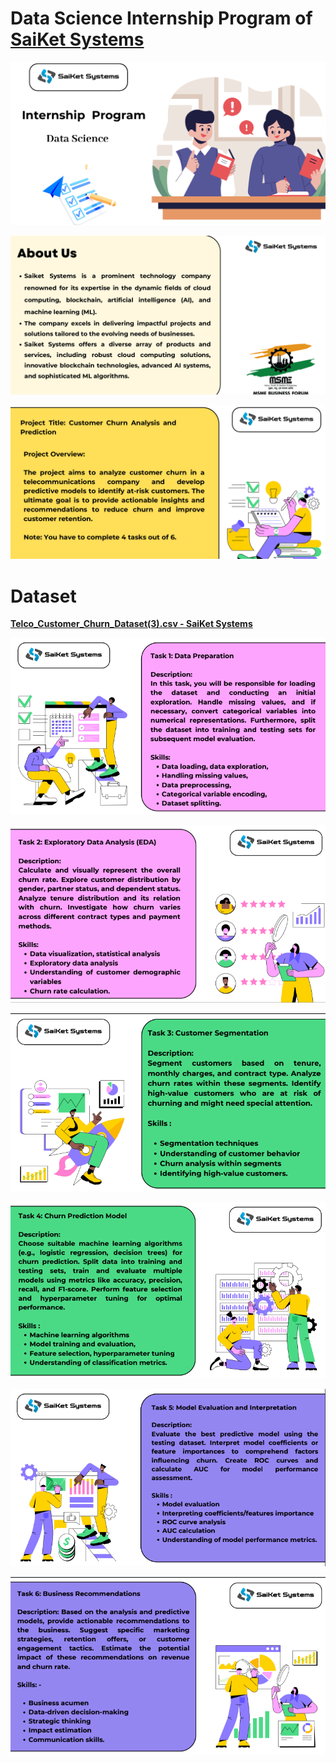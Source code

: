 # Data Science Internship Program of [SaiKet Systems](https://www.linkedin.com/company/saiket-systems/)

![image](https://github.com/jcdumlao14/Data-Science-Internship-Program-SKS/blob/main/SKS-%20intern.png
)


![image](https://github.com/jcdumlao14/Data-Science-Internship-Program-SKS/blob/main/About%20SKS.png
)

![image](https://github.com/jcdumlao14/Data-Science-Internship-Program-SKS/blob/main/project%20title.png
)

# **Dataset**

**[Telco_Customer_Churn_Dataset(3).csv - SaiKet Systems](https://drive.google.com/file/d/1bHNFyCPHPhM3ma6EYXWerRvS101GUQZp/view?usp=drive_link)**


![image](https://github.com/jcdumlao14/Data-Science-Internship-Program-SKS/blob/main/Task%201-%20Data%20Preparation.png)

![image](https://github.com/jcdumlao14/Data-Science-Internship-Program-SKS/blob/main/Task%202%20Exploratory%20Data%20Analysis.png)

![image](https://github.com/jcdumlao14/Data-Science-Internship-Program-SKS/blob/main/Task%203%20Customer%20Segmentation.png)

![image](https://github.com/jcdumlao14/Data-Science-Internship-Program-SKS/blob/main/Task%204%20Churn%20Prediction%20Model.png)

![image](https://github.com/jcdumlao14/Data-Science-Internship-Program-SKS/blob/main/Task%205%20Model%20Evaluation%20and%20Interpretation.png)

![image](https://github.com/jcdumlao14/Data-Science-Internship-Program-SKS/blob/main/Task%206%20Business%20Recommendations.png)










